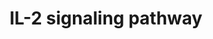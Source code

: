 ---
annotations:
- id: PW:0000907
  parent: signaling pathway
  type: Pathway Ontology
  value: interleukin-2 signaling pathway
authors:
- MaintBot
- Christine Chichester
- Mkutmon
- Egonw
- Eweitz
description: IL-2 is a multifunctional cytokine with pleiotropic effects on several
  cells of the immune system. IL-2 was originally discovered as a T cell growth factor,
  but it was also found to have actions related to B cell proliferation, and cytolytic
  activity of natural killer cells. IL-2 also activates lymphokine activated killer
  cells. In contrast to its proliferative effects, IL-2 also has potent activity in
  a process known as activation-induced cell death. More recently, IL-2 was shown
  to promote tolerance through its effects on regulatory T cell development. IL-2
  clinically has anti-cancer effects as well as utility in supporting T cell numbers
  in HIV/AIDS. There are three classes of IL-2 receptors, binding IL-2 with low, intermediate,
  or high-affinity. The low affinity receptor (IL-2Rα alone) is not functional; signaling
  by IL-2 involves either the high affinity hetero-trimeric receptor containing IL-2Rα,
  IL-2Rβ and the common cytokine receptor gamma chain (originally named IL-2Rγ and
  now generally denoted as γc) or the intermediate affinity heterodimeric receptor
  composed of IL-2Rβ and γc. IL-2 stimulation induces the activation of the Janus
  family tyrosine kinases JAK1 and JAK3, which associate with IL-2Rβ and γc, respectively.
  These kinases in turn phosphorylate IL-2Rβ and induce tyrosine phosphorylation of
  STATs (signal transducers and activators of transcription) and various other downstream
  targets. The downstream signaling pathways activated by IL-2 also involves mitogen-activated
  protein kinase and phosphoinositide 3-kinase signaling modules, leading to both
  mitogenic and anti-apoptotic signals. Please access this pathway at [http://www.netpath.org/netslim/IL_2_pathway.html
  NetSlim] database. NetPath is a collaborative project between PandeyLab at Johns
  Hopkins University (http://pandeylab.igm.jhmi.edu) and the Institute of Bioinformatics
  (http://www.ibioinformatics.org). If you use this pathway, please cite the NetPath
  website until the pathway is published.
last-edited: 2021-05-21
organisms:
- Canis familiaris
redirect_from:
- /index.php/Pathway:WP1091
- /instance/WP1091
- /instance/WP1091_rr117468
revision: r117468
schema-jsonld:
- '@context': https://schema.org/
  '@id': https://wikipathways.github.io/pathways/WP1091.html
  '@type': Dataset
  creator:
    '@type': Organization
    name: WikiPathways
  description: IL-2 is a multifunctional cytokine with pleiotropic effects on several
    cells of the immune system. IL-2 was originally discovered as a T cell growth
    factor, but it was also found to have actions related to B cell proliferation,
    and cytolytic activity of natural killer cells. IL-2 also activates lymphokine
    activated killer cells. In contrast to its proliferative effects, IL-2 also has
    potent activity in a process known as activation-induced cell death. More recently,
    IL-2 was shown to promote tolerance through its effects on regulatory T cell development.
    IL-2 clinically has anti-cancer effects as well as utility in supporting T cell
    numbers in HIV/AIDS. There are three classes of IL-2 receptors, binding IL-2 with
    low, intermediate, or high-affinity. The low affinity receptor (IL-2Rα alone)
    is not functional; signaling by IL-2 involves either the high affinity hetero-trimeric
    receptor containing IL-2Rα, IL-2Rβ and the common cytokine receptor gamma chain
    (originally named IL-2Rγ and now generally denoted as γc) or the intermediate
    affinity heterodimeric receptor composed of IL-2Rβ and γc. IL-2 stimulation induces
    the activation of the Janus family tyrosine kinases JAK1 and JAK3, which associate
    with IL-2Rβ and γc, respectively. These kinases in turn phosphorylate IL-2Rβ and
    induce tyrosine phosphorylation of STATs (signal transducers and activators of
    transcription) and various other downstream targets. The downstream signaling
    pathways activated by IL-2 also involves mitogen-activated protein kinase and
    phosphoinositide 3-kinase signaling modules, leading to both mitogenic and anti-apoptotic
    signals. Please access this pathway at [http://www.netpath.org/netslim/IL_2_pathway.html
    NetSlim] database. NetPath is a collaborative project between PandeyLab at Johns
    Hopkins University (http://pandeylab.igm.jhmi.edu) and the Institute of Bioinformatics
    (http://www.ibioinformatics.org). If you use this pathway, please cite the NetPath
    website until the pathway is published.
  keywords:
  - AKT1
  - BCL2
  - CD53
  - CHUK
  - CISH
  - CREB1
  - CRKL
  - EIF3B
  - EIF4E
  - ETS1
  - ETS2
  - FYN
  - GAB2
  - GNB2L1
  - GRB2
  - HRAS
  - ICAM1
  - IL2
  - IL2RA
  - IL2RB
  - IL2RG
  - IRS1
  - IRS2
  - ITM2B
  - JAK1
  - JAK2
  - JAK3
  - LCK
  - LOC480438
  - LYN
  - MAP2K1
  - MAP2K2
  - MAPK1
  - MAPK14
  - MAPK3
  - MAPK8
  - MAPK9
  - MAPKAPK2
  - MKNK1
  - MTOR
  - NFKB1
  - NMI
  - NR3C1
  - PIK3CA
  - PIK3CB
  - PIK3CD
  - PIK3CG
  - PIK3R1
  - PIK3R2
  - PLCB1
  - PRKCZ
  - PTK2B
  - PTPN11
  - PTPN6
  - RAF1
  - RELA
  - RPS6KB1
  - SHB
  - SHC1
  - SOCS1
  - SOCS3
  - SOS1
  - STAM
  - STAM2
  - STAT1
  - STAT3
  - STAT5A
  - STAT5B
  - SYK
  - TERT
  - VAV1
  - YBX1
  license: CC0
  name: IL-2 signaling pathway
seo: CreativeWork
title: IL-2 signaling pathway
wpid: WP1091
---
